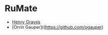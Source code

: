 # RuMate

* [Henry Graves](https://github.com/HenryGraves)
* [Orrin Gauper]((https://github.com/ogauper)
